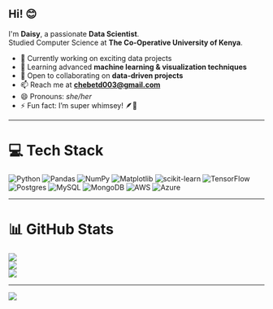 ## Hi! 😊

I'm **Daisy**, a passionate **Data Scientist**.  
Studied Computer Science at **The Co-Operative University of Kenya**.  

- 🔭 Currently working on exciting data projects  
- 🌱 Learning advanced **machine learning & visualization techniques**  
- 👯 Open to collaborating on **data-driven projects**   
- 📫 Reach me at **chebetd003@gmail.com**  
- 😄 Pronouns: *she/her*  
- ⚡ Fun fact: I’m super whimsey! 🪶🐣  

---

# 💻 Tech Stack
![Python](https://img.shields.io/badge/python-3670A0?style=for-the-badge&logo=python&logoColor=ffdd54) 
![Pandas](https://img.shields.io/badge/pandas-%23150458.svg?style=for-the-badge&logo=pandas&logoColor=white) 
![NumPy](https://img.shields.io/badge/numpy-%23013243.svg?style=for-the-badge&logo=numpy&logoColor=white) 
![Matplotlib](https://img.shields.io/badge/Matplotlib-%23ffffff.svg?style=for-the-badge&logo=Matplotlib&logoColor=black) 
![scikit-learn](https://img.shields.io/badge/scikit--learn-%23F7931E.svg?style=for-the-badge&logo=scikit-learn&logoColor=white) 
![TensorFlow](https://img.shields.io/badge/TensorFlow-%23FF6F00.svg?style=for-the-badge&logo=TensorFlow&logoColor=white) 
![Postgres](https://img.shields.io/badge/postgres-%23316192.svg?style=for-the-badge&logo=postgresql&logoColor=white) 
![MySQL](https://img.shields.io/badge/mysql-4479A1.svg?style=for-the-badge&logo=mysql&logoColor=white) 
![MongoDB](https://img.shields.io/badge/MongoDB-%234ea94b.svg?style=for-the-badge&logo=mongodb&logoColor=white) 
![AWS](https://img.shields.io/badge/AWS-%23FF9900.svg?style=for-the-badge&logo=amazon-aws&logoColor=white) 
![Azure](https://img.shields.io/badge/azure-%230072C6.svg?style=for-the-badge&logo=microsoftazure&logoColor=white) 

---

# 📊 GitHub Stats
![](https://github-readme-stats.vercel.app/api?username=DAISYCHEBET&theme=dark&show_icons=true)  
![](https://github-readme-streak-stats.herokuapp.com/?user=DAISYCHEBET&theme=dark)  
![](https://github-readme-stats.vercel.app/api/top-langs/?username=DAISYCHEBET&theme=dark&layout=compact)  

---

[![](https://visitcount.itsvg.in/api?id=DAISYCHEBET&icon=0&color=0)](https://visitcount.itsvg.in)

